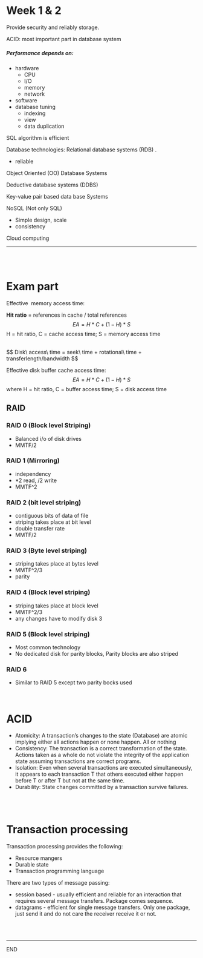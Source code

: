 # Week 1 & 2

Provide security and reliably storage.

ACID: most important part in database system



##### Performance depends on: 

* hardware
  * CPU
  * I/O
  * memory
  * network
* software
* database tuning
  * indexing
  * view
  * data duplication



SQL algorithm is efficient



Database technologies: Relational database systems (RDB) .

* reliable

Object Oriented (OO) Database Systems



Deductive database systems (DDBS)



Key-value pair based data base Systems



NoSQL (Not only SQL)

* Simple design, scale
* consistency



Cloud computing



----

<br />

<br />

# Exam part



Effective  memory access time:

**Hit ratio** = references in cache / total references
$$
EA = H*C + (1-H)*S
$$
H = hit ratio, C = cache access time; S = memory access time 

<br />
$$
Disk\  access\ time = seek\  time +  rotational\ time + transferlength/bandwidth
$$


<br />

Effective disk buffer cache access time:
$$
EA = H*C+(1-H)*S
$$
where H = hit ratio, C = buffer access time;  S = disk access time



## RAID

### RAID 0 (Block level Striping)

* Balanced i/o of disk drives
* MMTF/2

### RAID 1 (Mirroring)

* independency
* \*2 read, /2 write
* MMTF^2

### RAID 2 (bit level striping)

* contiguous bits of data of file
* striping takes place at bit level
* double transfer rate
* MMTF/2

### RAID 3 (Byte level striping)

* striping takes place at bytes level
* MMTF^2/3
* parity 

### RAID 4 (Block level striping)

* striping takes place at block level
* MMTF^2/3
* any changes have to modify disk 3

### RAID 5 (Block level striping)

* Most common technology
* No dedicated disk for parity blocks, Parity blocks are also striped

### RAID 6

* Similar to RAID 5 except two parity bocks used



<br />

# ACID 

* Atomicity: A transaction’s changes to the state (Database) are atomic implying either all actions happen or none happen. All or nothing
* Consistency: The transaction is a correct transformation of the state. Actions taken as a whole do not violate the integrity of the application state assuming transactions are correct programs.
* Isolation: Even when several transactions are executed simultaneously, it appears to each transaction T that others executed either happen before T or after  T but not at the same time.
* Durability: State changes committed by a transaction survive failures.

<br />

<br />

# Transaction processing

Transaction processing provides the following:

* Resource mangers 
* Durable state
* Transaction programming language



There are two types of message passing:

* session based - usually efficient and reliable for an interaction that requires several message transfers. Package comes sequence.
* datagrams - efficient for single message transfers. Only one package, just send it and do not care the receiver receive it or not.



<br />

<br />

---

END